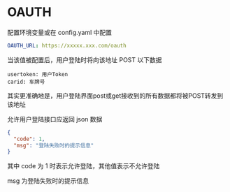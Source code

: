 # OAUTH


配置环境变量或在 config.yaml 中配置

```yaml
OAUTH_URL: https://xxxxx.xxx.com/oauth
```

当该值被配置后，用户登陆时将向该地址 POST 以下数据

```
usertoken: 用户Token
carid: 车牌号
```

其实更准确地是，用户登陆界面post或get接收到的所有数据都将被POST转发到该地址



允许用户登陆接口应返回 json 数据

```json
{
  "code": 1,
  "msg": "登陆失败时的提示信息"
}
```

其中 code 为 1 时表示允许登陆，其他值表示不允许登陆

msg 为登陆失败时的提示信息